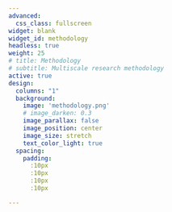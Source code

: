 ```yaml
---
advanced:
  css_class: fullscreen
widget: blank
widget_id: methodology
headless: true
weight: 25
# title: Methodology
# subtitle: Multiscale research methodology
active: true
design:
  columns: "1"
  background:
    image: 'methodology.png'
    # image_darken: 0.3
    image_parallax: false
    image_position: center
    image_size: stretch
    text_color_light: true
  spacing:
    padding:
      :10px
      :10px
      :10px
      :10px

---
```

